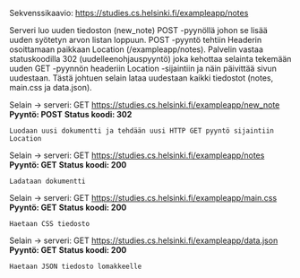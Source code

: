 Sekvenssikaavio:
https://studies.cs.helsinki.fi/exampleapp/notes

Serveri luo uuden tiedoston (new_note) POST -pyynöllä johon se lisää uuden syötetyn arvon listan loppuun. 
POST -pyyntö tehtiin Headerin osoittamaan paikkaan Location (/exampleapp/notes). 
Palvelin vastaa statuskoodilla 302 (uudelleenohjauspyyntö) joka kehottaa selainta tekemään uuden GET -pyynnön headeriin Location -sijaintiin ja näin päivittää sivun uudestaan.
Tästä johtuen selain lataa uudestaan kaikki tiedostot (notes, main.css ja data.json). 


Selain -> serveri: GET https://studies.cs.helsinki.fi/exampleapp/new_note
**Pyyntö: POST**
**Status koodi: 302**

    Luodaan uusi dokumentti ja tehdään uusi HTTP GET pyyntö sijaintiin Location

Selain -> serveri: GET https://studies.cs.helsinki.fi/exampleapp/notes
**Pyyntö: GET**
**Status koodi: 200**

    Ladataan dokumentti


Selain -> serveri: GET https://studies.cs.helsinki.fi/exampleapp/main.css
**Pyyntö: GET**
**Status koodi: 200**

    Haetaan CSS tiedosto

Selain -> serveri: GET https://studies.cs.helsinki.fi/exampleapp/data.json
**Pyyntö: GET**
**Status koodi: 200**

    Haetaan JSON tiedosto lomakkeelle